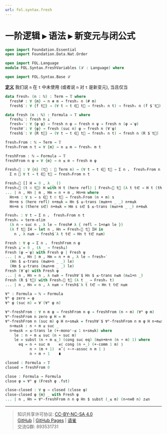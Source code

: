 ```yaml
---
url: fol.syntax.fresh
---
```


# 一阶逻辑 ▸ 语法 ▸ 新变元与闭公式

```agda
open import Foundation.Essential
open import Foundation.Data.Nat.Order

open import FOL.Language
module FOL.Syntax.FreshVariables (ℒ : Language) where

open import FOL.Syntax.Base ℒ
```

**<u>定义</u>** 我们说 `n` 在 `t` 中未使用 (或者说 `n` 对 `t` 是新变元), 当且仅当

```agda
data freshₜ (n : ℕ) : Term → 𝕋 where
  fresh# : ∀ {m} → n ≢ m → freshₜ n (# m)
  fresh$̇ : ∀ {f t⃗} → (∀ t → t ∈⃗ t⃗ → freshₜ n t) → freshₜ n (f $̇ t⃗)
```

```agda
data fresh (n : ℕ) : Formula → 𝕋 where
  fresh⊥̇ : fresh n ⊥̇
  fresh→̇ : ∀ {φ ψ} → fresh n φ → fresh n ψ → fresh n (φ →̇ ψ)
  fresh∀̇ : ∀ {φ} → fresh (suc n) φ → fresh n (∀̇ φ)
  fresh$̇ : ∀ {R t⃗} → (∀ t → t ∈⃗ t⃗ → freshₜ n t) → fresh n (R $̇ t⃗)
```

```agda
freshₜFrom : ℕ → Term → 𝕋
freshₜFrom n t = ∀ {m} → n ≤ m → freshₜ m t
```

```agda
freshFrom : ℕ → Formula → 𝕋
freshFrom n φ = ∀ {m} → n ≤ m → fresh m φ
```

```agda
Freshₜ⃗ : ∀ {n} (t⃗ : 𝕍 Term n) → (∀ t → t ∈⃗ t⃗ → Σ n ， freshₜFrom n t) →
  Σ n ， ∀ t → t ∈⃗ t⃗ → freshₜFrom n t

Freshₜ⃗ [] H = 0 , λ _ ()
Freshₜ⃗ (t ∷ t⃗) H with H t (here refl) | Freshₜ⃗ t⃗ (λ t t∈⃗ → H t (there t∈⃗))
... | n , Hn | m , Hm = n + m , Hn+m where
  Hn+m : ∀ s → s ∈⃗ t ∷ t⃗ → freshₜFrom (n + m) s
  Hn+m s (here refl) n+m≤k = Hn $ ≤-trans (m≤m+n _ _) n+m≤k
  Hn+m s (there s∈⃗) n+m≤k = Hm s s∈⃗ $ ≤-trans (m≤n+m _ _) n+m≤k
```

```agda
Freshₜ : ∀ t → Σ n ， freshₜFrom n t
Freshₜ = term-elim
  (λ n → suc n , λ le → fresh# λ { refl → 1+n≰n le })
  (λ f t⃗ IH → let n , Hn = Freshₜ⃗ t⃗ IH in
    n , λ n≤m → fresh$̇ λ t t∈⃗ → Hn t t∈⃗ n≤m)
```

```agda
Fresh : ∀ φ → Σ n ， freshFrom n φ
Fresh ⊥̇ = 0 , (λ _ → fresh⊥̇)
Fresh (φ →̇ ψ) with Fresh φ | Fresh ψ
... | n , Hn | m , Hm = n + m , λ le → fresh→̇
  (Hn $ ≤-trans (m≤m+n _ _) le)
  (Hm $ ≤-trans (m≤n+m _ _) le)
Fresh (∀̇ φ) with Fresh φ
... | n , Hn = n , λ n≤m → fresh∀̇ $ Hn $ ≤-trans n≤m (n≤1+n _)
Fresh (R $̇ t⃗) with Freshₜ⃗ t⃗ (λ t _ → Freshₜ t)
... | n , Hn = n , λ n≤m → fresh$̇ λ t t∈⃗ → Hn t t∈⃗ n≤m
```

```agda
∀̇ⁿ : Formula → ℕ → Formula
∀̇ⁿ φ zero = φ
∀̇ⁿ φ (suc n) = ∀̇ (∀̇ⁿ φ n)
```

```agda
∀̇ⁿ-freshFrom : ∀ n m φ → freshFrom n φ → freshFrom (n ∸ m) (∀̇ⁿ φ m)
∀̇ⁿ-freshFrom n zero φ H = H
∀̇ⁿ-freshFrom n (suc m) φ H n∸sm≤k = fresh∀̇ $ ∀̇ⁿ-freshFrom n m φ H n∸m≤sk where
  n∸m≤sk : n ∸ m ≤ suc _
  n∸m≤sk = ≤-trans le (+-monoʳ-≤ 1 n∸sm≤k) where
    le : n ∸ m ≤ suc (n ∸ suc m)
    le = subst (n ∸ m ≤_) (cong suc eq) (m≤n+m∸n (n ∸ m) 1) where
      eq = n ∸ suc m    ≡⟨ cong (n ∸_) (+-comm 1 m) ⟩
           n ∸ (m + 1)  ≡˘⟨ ∸-+-assoc n m 1 ⟩
           n ∸ m ∸ 1    ∎
```

```agda
closed : Formula → 𝕋
closed = freshFrom 0
```

```agda
close : Formula → Formula
close φ = ∀̇ⁿ φ (Fresh φ .fst)
```

```agda
close-closed : ∀ φ → closed (close φ)
close-closed φ {m} _ with Fresh φ
... | n , Hn = ∀̇ⁿ-freshFrom n n φ Hn $ subst (_≤ m) (n∸n≡0 n) z≤n
```

---
> 知识共享许可协议: [CC-BY-NC-SA 4.0](https://creativecommons.org/licenses/by-nc-sa/4.0/deed.zh)  
> [GitHub](https://github.com/choukh/MetaLogic/blob/main/src/FOL/Syntax/FreshVariables.lagda.md) | [GitHub Pages](https://choukh.github.io/MetaLogic/FOL.Syntax.FreshVariables.html) | [语雀](https://www.yuque.com/ocau/metalogic/fol.syntax.fresh)  
> 交流Q群: 893531731
